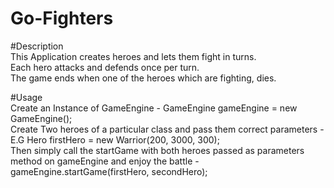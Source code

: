 # Go-Fighters

#Description  
This Application creates heroes and lets them fight in turns.  
Each hero attacks and defends once per turn.  
The game ends when one of the heroes which are fighting, dies.  

#Usage  
Create an Instance of GameEngine - GameEngine gameEngine = new GameEngine();  
Create Two heroes of a particular class and pass them correct parameters - E.G Hero firstHero = new Warrior(200, 3000, 300);  
Then simply call the startGame with both heroes passed as parameters method on gameEngine and enjoy the battle - gameEngine.startGame(firstHero, secondHero);
